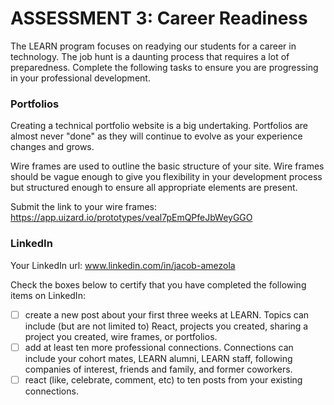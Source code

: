 # ASSESSMENT 3: Career Readiness

The LEARN program focuses on readying our students for a career in technology. The job hunt is a daunting process that requires a lot of preparedness. Complete the following tasks to ensure you are progressing in your professional development.

### Portfolios

Creating a technical portfolio website is a big undertaking. Portfolios are almost never "done" as they will continue to evolve as your experience changes and grows.

Wire frames are used to outline the basic structure of your site. Wire frames should be vague enough to give you flexibility in your development process but structured enough to ensure all appropriate elements are present. 

Submit the link to your wire frames: https://app.uizard.io/prototypes/veal7pEmQPfeJbWeyGGO


### LinkedIn

Your LinkedIn url: www.linkedin.com/in/jacob-amezola


Check the boxes below to certify that you have completed the following items on LinkedIn:

- [ ] create a new post about your first three weeks at LEARN. Topics can include (but are not limited to) React, projects you created, sharing a project you created, wire frames, or portfolios.
- [ ] add at least ten more professional connections. Connections can include your cohort mates, LEARN alumni, LEARN staff, following companies of interest, friends and family, and former coworkers.
- [ ] react (like, celebrate, comment, etc) to ten posts from your existing connections.

